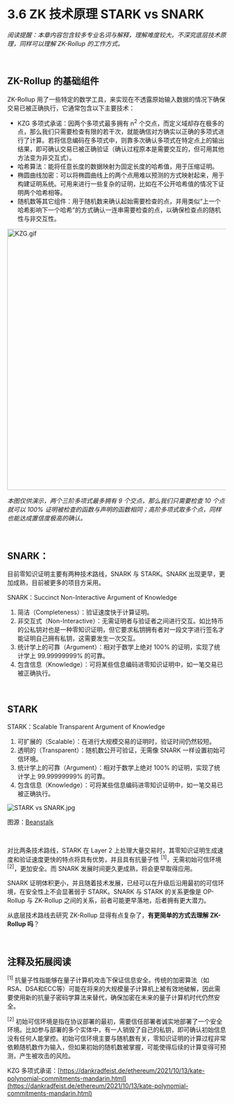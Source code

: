 # 3.6 ZK 技术原理 STARK vs SNARK

_阅读提醒：本章内容包含较多专业名词与解释，理解难度较大。不深究底层技术原理，同样可以理解 ZK-Rollup 的工作方式。_

&nbsp; 
## ZK-Rollup 的基础组件

ZK-Rollup 用了一些特定的数学工具，来实现在不透露原始输入数据的情况下确保交易已被正确执行，它通常包含以下主要技术：

- KZG 多项式承诺：因两个多项式最多拥有 n<sup>2</sup> 个交点，而定义域却存在极多的点，那么我们只需要检查有限的若干次，就能确信对方确实以正确的多项式进行了计算。若将信息编码在多项式中，则靠多次确认多项式在特定点上的输出结果，即可确认交易已被正确验证（确认过程原本是需要交互的，但可用其他方法变为非交互式）。
- 哈希算法：能将任意长度的数据映射为固定长度的哈希值，用于压缩证明。
- 椭圆曲线加密：可以将椭圆曲线上的两个点用难以预测的方式映射起来，用于构建证明系统。可用来进行一些复杂的证明，比如在不公开哈希值的情况下证明两个哈希相等。
- 随机数等其它组件：用于随机数来确认起始需要检查的点，并用类似“上一个哈希影响下一个哈希”的方式确认一连串需要检查的点，以确保检查点的随机性与非交互性。

<img src="/assets/3.6.1.gif" width="600px" alt="KZG.gif" />

_本图仅供演示，两个三阶多项式最多拥有 9 个交点，那么我们只需要检查 10 个点就可以 100% 证明被检查的函数与声明的函数相同；高阶多项式取多个点，同样也能达成置信度极高的确认。_

&nbsp; 

## SNARK：

目前零知识证明主要有两种技术路线，SNARK 与 STARK。SNARK 出现更早，更加成熟，目前被更多的项目方采用。

SNARK：Succinct Non-Interactive Argument of Knowledge

1. 简洁（Completeness）：验证速度快于计算证明。
2. 非交互式（Non-Interactive）：无需证明者与验证者之间进行交互。如比特币的公私钥对也是一种零知识证明，但它要求私钥拥有者对一段文字进行签名才能证明自己拥有私钥，这需要发生一次交互。
3. 统计学上的可靠（Argument）：相对于数学上绝对 100% 的证明，实现了统计学上 99.99999999% 的可靠。
4. 包含信息（Knowledge）：可将某些信息编码进零知识证明中，如一笔交易已被正确执行。

&nbsp; 

## STARK

STARK：Scalable Transparent Argument of Knowledge

1. 可扩展的（Scalable）：在进行大规模交易的证明时，验证时间仍然较短。
2. 透明的（Transparent）：随机数公开可验证，无需像 SNARK 一样设置初始可信环境。
3. 统计学上的可靠（Argument）：相对于数学上绝对 100% 的证明，实现了统计学上 99.99999999% 的可靠。
4. 包含信息（Knowledge）：可将某些信息编码进零知识证明中，如一笔交易已被正确执行。

<img src="/assets/3.6.2.jpg" alt="STARK vs SNARK.jpg" />

图源：[Beanstalk](https://docs.google.com/presentation/d/1gfB6WZMvM9mmDKofFibIgsyYShdf0RV_Y8TLz3k1Ls0/edit#slide=id.g443ebc39b4_0_92)

&nbsp; 

对比两条技术路线，STARK 在 Layer 2 上处理大量交易时，其零知识证明生成速度和验证速度更快的特点将具有优势，并且具有抗量子性 <sup>[1]</sup>，无需初始可信环境 <sup>[2]</sup>，更加安全。而 SNARK 发展时间更久更成熟，将会更早取得应用。

SNARK 证明体积更小，并且随着技术发展，已经可以在升级后沿用最初的可信环境，在安全性上不会显著弱于 STARK。SNARK 与 STARK 的关系更像是 OP-Rollup 与 ZK-Rollup 之间的关系，前者可能更早落地，后者拥有更大潜力。

从底层技术路线去研究 ZK-Rollup 显得有点复杂了，**有更简单的方式去理解 ZK-Rollup 吗**？

&nbsp; 
## 注释及拓展阅读
<sup>[1]</sup> 抗量子性指能够在量子计算机攻击下保证信息安全。传统的加密算法（如RSA、DSA和ECC等）可能在将来的大规模量子计算机上被有效地破解，因此需要使用新的抗量子密码学算法来替代，确保加密在未来的量子计算机时代仍然安全。

<sup>[2]</sup> 初始可信环境是指在协议部署的最初，需要信任部署者诚实地部署了一个安全环境。比如参与部署的多个实体中，有一人销毁了自己的私钥，即可确认初始信息没有任何人能掌控。初始可信环境主要与随机数有关，零知识证明的计算过程非常依赖随机数作为输入，但如果初始的随机数被掌握，可能使得后续的计算变得可预测，产生被攻击的风险。

KZG 多项式承诺：[https://dankradfeist.de/ethereum/2021/10/13/kate-polynomial-commitments-mandarin.html](https://dankradfeist.de/ethereum/2021/10/13/kate-polynomial-commitments-mandarin.html)
